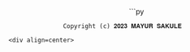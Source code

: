 
<p align="center">
  ```py
  
                   Copyright (c) 𝟐𝟎𝟐𝟑 𝐌𝐀𝐘𝐔𝐑 𝐒𝐀𝐊𝐔𝐋𝐄
  
 ```    
<div align=center>
     
